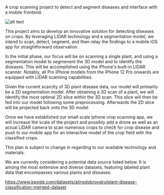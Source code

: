 A crop scanning project to detect and segment diseases and interface with a mobile frontend.

![alt text](URL)

This project aims to develop an innovative solution for detecting diseases on crops. By leveraging LIDAR technology and a segmentation model, we intend to scan, detect, segment, and then relay the findings to a mobile iOS app for straightforward observation.

In the initial phase, our focus will be on scanning a single plant, and using a segmentation model to segmenent the 3D model and to identify the diseases. This will be accomplished using the iPhone's built-in LIDAR scanner. Notably, all Pro iPhone models from the iPhone 12 Pro onwards are equipped with LIDAR scanning capabilities.

Given the current scarcity of 3D plant disease data, our model will primarily be a 2D segmentation model. After obtaining a 3D scan of a plant, we will identify the most optimal 2D slice within the 3D scan. This slice will then be fed into our model following some preprocessing. Afterwards the 2D slice will be projected back onto the 3D model

Once we have established our small scale Iphone crop scanning app, we will increase the scale of the project and possibly add a drone as well as an actual LIDAR camera to scan numerous crops to check for crop disease and push to our mobile app for an interactive model of the crop field with the classified crops.

This plan is subject to change in regarding to our available technology and materials.

We are currently considering a potential data source listed below. It is among the most extensive and diverse datasets, featuring labeled plant data that encompasses various plants and diseases:

https://www.kaggle.com/datasets/alinedobrovsky/plant-disease-classification-merged-dataset
